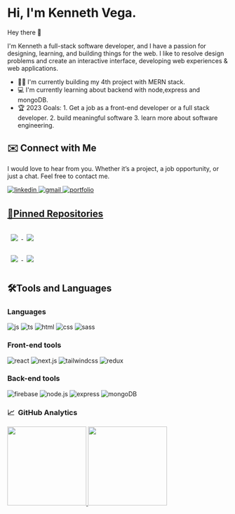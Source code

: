 
# Hi, I'm Kenneth Vega.

Hey there 👋

I'm Kenneth a full-stack software developer, and I have a passion for designing, learning, and building things for the web. I like to resolve design problems and create an interactive interface, developing web experiences & web applications.
- 👨‍💻 I'm currently building my 4th project with MERN stack.
- 💻 I'm currently learning about backend with node,express and mongoDB.
- 🏆 2023 Goals: 1. Get a job as a front-end developer or a full stack developer. 2. build meaningful software 3. learn more about software engineering.

## ✉️&nbsp;Connect with Me 

<p>I would love to hear from you. Whether it’s a project, a job opportunity,
or just a chat. Feel free to contact me.</p>

<a href="https://www.linkedin.com/in/kenneth-vega-5bb9b3237/" target="_blank" rel="noopener noreferrer">
<img src=https://img.shields.io/badge/linkedin-%2300acee.svg?color=405DE6&style=for-the-badge&logo=linkedin&logoColor=white alt=linkedin style="margin-bottom: 5px;" />
</a>
<a href="mailto:kenneth.trinidad.vega@gmail.com" target="_blank" rel="noopener noreferrer">
<img src=https://img.shields.io/badge/Email-%2300acee.svg?color=1DA1F2&style=for-the-badge&logo=gmail&logoColor=white alt=gmail style="margin-bottom: 5px;" />
</a>
<a href="https://www.kennethvega.com/" target="_blank" rel="noopener noreferrer">
<img src=https://img.shields.io/badge/website-%ff5851db.svg?color=303030&style=for-the-badge&logo=googlechrome&logoColor=white alt=portfolio website style="margin-bottom: 5px;" />
  

## 📌Pinned Repositories 
 
 <a href="https://github.com/kennethvega/mycode">
  <img align="center" style="margin:1rem 0.5rem" src="https://github-readme-stats.vercel.app/api/pin/?username=kennethvega&repo=mycode&title_color=ffffff&text_color=c9cacc&icon_color=4AB197&bg_color=1A2B34" />
</a> 
   <a href="https://github.com/kennethvega/mycode">
  <img align="center" style="margin:1rem 0.5rem" src="https://github-readme-stats.vercel.app/api/pin/?username=kennethvega&repo=mycode&title_color=ffffff&text_color=c9cacc&icon_color=4AB197&bg_color=1A2B34" />
</a> 
  <br/>
<a href="https://github.com/kennethvega/minimalist-portfolio">
  <img align="center" style="margin:1rem 0.5rem" src="https://github-readme-stats.vercel.app/api/pin/?username=kennethvega&repo=minimalist-portfolio&title_color=ffffff&text_color=c9cacc&icon_color=4AB197&bg_color=1A2B34" />
</a> 
  <a href="https://github.com/kennethvega/Plantito">
  <img align="center" style="margin:1rem 0.5rem" src="https://github-readme-stats.vercel.app/api/pin/?username=kennethvega&repo=Plantito&title_color=ffffff&text_color=c9cacc&icon_color=4AB197&bg_color=1A2B34" />
</a> 

   
  
## 🛠️Tools and Languages
  
 ### Languages
  
  <p>
  <img src = "https://img.shields.io/badge/JavaScript-323330?style=for-the-badge&logo=javascript&logoColor=F7DF1E" alt = "js" />
  <img src = "https://img.shields.io/badge/TypeScript-007ACC?style=for-the-badge&logo=typescript&logoColor=white" alt = "ts" />
  <img src = "https://img.shields.io/badge/HTML5-E34F26?style=for-the-badge&logo=html5&logoColor=white" alt = "html" />
  <img src = "https://img.shields.io/badge/CSS3-1572B6?style=for-the-badge&logo=css3&logoColor=white" alt = "css" />
  <img src = "https://img.shields.io/badge/Sass-CC6699?style=for-the-badge&logo=sass&logoColor=white" alt = "sass" />
    </p>
  
  ### Front-end tools
  
  <p>  
  <img src = "https://img.shields.io/badge/React-61DAFB?style=for-the-badge&logo=react&logoColor=black" alt = "react" />
    <img src = "https://img.shields.io/badge/Next.js-000000?style=for-the-badge&logo=next.js&logoColor=white" alt = "next.js" />
  <img src = "https://img.shields.io/badge/Tailwind Css-06B6D4?style=for-the-badge&logo=tailwindcss&logoColor=white" alt = "tailwindcss" />
  <img src = "https://img.shields.io/badge/Redux-764ABC?style=for-the-badge&logo=redux&logoColor=white" alt = "redux" />
   </p>
  
  ### Back-end tools
  
  <p>
  <img src = "https://img.shields.io/badge/Firebase-FFCA28?style=for-the-badge&logo=firebase&logoColor=white" alt = "firebase" /> 
  <img src = "https://img.shields.io/badge/Node.js-339933?style=for-the-badge&logo=node.js&logoColor=white" alt = "node.js" />
  <img src = "https://img.shields.io/badge/Express.js-000000?style=for-the-badge&logo=express&logoColor=white" alt = "express" />
  <img src = "https://img.shields.io/badge/MongoDB-47A248?style=for-the-badge&logo=mongodb&logoColor=white" alt = "mongoDB" />
 </p>

  
  
### 📈 &nbsp;GitHub Analytics

<a href="https://github.com/kennethvega">
  <img height="180em" src="https://github-readme-stats-eight-theta.vercel.app/api?username=kennethvega&show_icons=true&theme=algolia&include_all_commits=true&count_private=true"/>
  <img height="180em" src="https://github-readme-stats-eight-theta.vercel.app/api/top-langs/?username=kennethvega&layout=compact&langs_count=8&theme=algolia"/>
</a>

